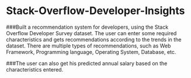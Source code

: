 # Stack-Overflow-Developer-Insights

###Built a recommendation system for developers, using the Stack Overflow Developer Survey dataset. The user can enter some required characteristics and gets recommendations according to the trends in the dataset. There are multiple types of recommendations, such as Web Framework, Programming language, Operating System, Database, etc.

###The user can also get his predicted annual salary based on the characteristics entered.
